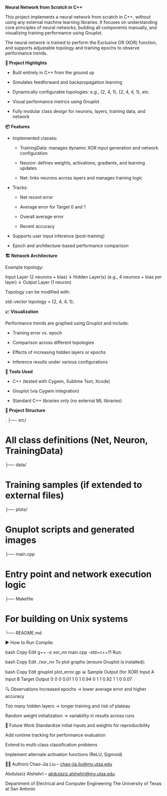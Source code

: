 **Neural Network from Scratch in C++**

This project implements a neural network from scratch in C++, without using any external machine learning libraries. It focuses on understanding core principles of neural networks, building all components manually, and visualizing training performance using Gnuplot.

The neural network is trained to perform the Exclusive OR (XOR) function, and supports adjustable topology and training epochs to observe performance trends.

**🧠 Project Highlights**

* Built entirely in C++ from the ground up

* Simulates feedforward and backpropagation learning

* Dynamically configurable topologies: e.g., {2, 4, 1}, {2, 4, 4, 1}, etc.

* Visual performance metrics using Gnuplot

* Fully modular class design for neurons, layers, training data, and network

**📦 Features**

* Implemented classes:

   * TrainingData: manages dynamic XOR input generation and network configuration

   * Neuron: defines weights, activations, gradients, and learning updates

   * Net: links neurons across layers and manages training logic

* Tracks:

   * Net recent error

   * Average error for Target 0 and 1

   * Overall average error

   * Recent accuracy

* Supports user input inference (post-training)

* Epoch and architecture-based performance comparison

**🏗️ Network Architecture**

Example topology:

Input Layer (2 neurons + bias)
↓
Hidden Layer(s) (e.g., 4 neurons + bias per layer)
↓
Output Layer (1 neuron)

Topology can be modified with:

std::vector<unsigned> topology = {2, 4, 4, 1};

**📈 Visualization**

Performance trends are graphed using Gnuplot and include:

* Training error vs. epoch

* Comparison across different topologies

* Effects of increasing hidden layers or epochs

* Inference results under various configurations

**🔧 Tools Used**

* C++ (tested with Cygwin, Sublime Text, Xcode)

* Gnuplot (via Cygwin integration)

* Standard C++ libraries only (no external ML libraries)

**📁 Project Structure**

.
├── src/                    
# All class definitions (Net, Neuron, TrainingData)
├── data/                   
# Training samples (if extended to external files)
├── plots/                  
# Gnuplot scripts and generated images
├── main.cpp               
# Entry point and network execution logic
├── Makefile                
# For building on Unix systems
└── README.md

▶️ How to Run
Compile:

bash
Copy
Edit
g++ -o xor_nn main.cpp -std=c++11
Run:

bash
Copy
Edit
./xor_nn
To plot graphs (ensure Gnuplot is installed):

bash
Copy
Edit
gnuplot plot_error.gp
📊 Sample Output (for XOR)
Input A	Input B	Target	Output
0	0	0	0.01
1	0	1	0.94
0	1	1	0.92
1	1	0	0.07

🔍 Observations
Increased epochs → lower average error and higher accuracy

Too many hidden layers → longer training and risk of plateau

Random weight initialization → variability in results across runs

🚀 Future Work
Standardize initial inputs and weights for reproducibility

Add runtime tracking for performance evaluation

Extend to multi-class classification problems

Implement alternate activation functions (ReLU, Sigmoid)

👨‍💻 Authors
Chao-Jia Liu – chao-jia.liu@my.utsa.edu

Abdulaziz Alshehri – abdulaziz.alshehri@my.utsa.edu

Department of Electrical and Computer Engineering
The University of Texas at San Antonio
